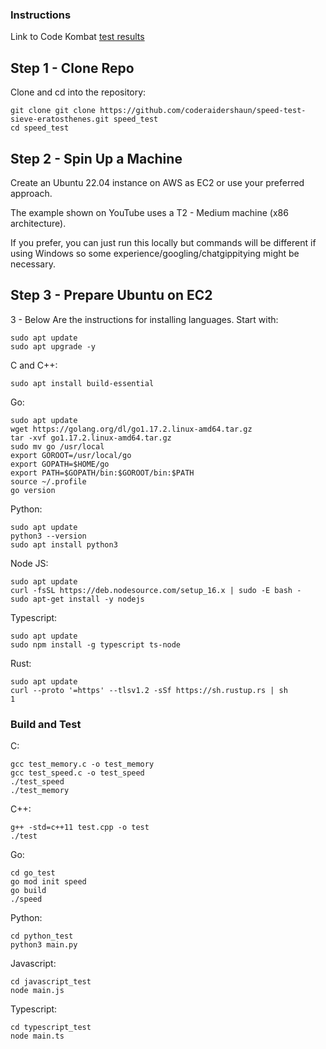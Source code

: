 ### Instructions

Link to Code Kombat <a href="https://docs.google.com/spreadsheets/d/1yWYFfKgKHZqklo9lPYmRJO14HnYMALznm4Ghd24cML0/edit?usp=sharing">test results</a>

## Step 1 - Clone Repo

Clone and cd into the repository:

```shell
git clone git clone https://github.com/coderaidershaun/speed-test-sieve-eratosthenes.git speed_test
cd speed_test
```

## Step 2 - Spin Up a Machine

Create an Ubuntu 22.04 instance on AWS as EC2 or use your preferred approach. 

The example shown on YouTube uses a T2 - Medium machine (x86 architecture).

If you prefer, you can just run this locally but commands will be different if using Windows so some experience/googling/chatgippitying might be necessary.

## Step 3 - Prepare Ubuntu on EC2

3 - Below Are the instructions for installing languages. Start with:

```shell
sudo apt update
sudo apt upgrade -y
```

C and C++:

```shell
sudo apt install build-essential
```

Go:

```shell
sudo apt update
wget https://golang.org/dl/go1.17.2.linux-amd64.tar.gz
tar -xvf go1.17.2.linux-amd64.tar.gz
sudo mv go /usr/local
export GOROOT=/usr/local/go
export GOPATH=$HOME/go
export PATH=$GOPATH/bin:$GOROOT/bin:$PATH
source ~/.profile
go version
```

Python:

```shell
sudo apt update
python3 --version
sudo apt install python3
```

Node JS:

```shell
sudo apt update
curl -fsSL https://deb.nodesource.com/setup_16.x | sudo -E bash -
sudo apt-get install -y nodejs
```

Typescript:

```shell
sudo apt update
sudo npm install -g typescript ts-node
```

Rust:

```shell
sudo apt update
curl --proto '=https' --tlsv1.2 -sSf https://sh.rustup.rs | sh
1
```

### Build and Test

C:

```shell
gcc test_memory.c -o test_memory
gcc test_speed.c -o test_speed
./test_speed
./test_memory
```

C++:

```shell
g++ -std=c++11 test.cpp -o test
./test
```


Go:

```shell
cd go_test
go mod init speed
go build
./speed
```

Python:

```shell
cd python_test
python3 main.py
```

Javascript:

```shell
cd javascript_test
node main.js
```

Typescript:

```shell
cd typescript_test
node main.ts
```
